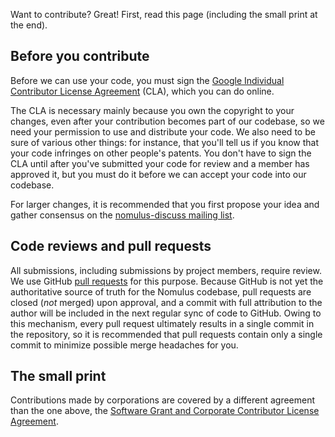 Want to contribute? Great! First, read this page (including the small print at
the end).

## Before you contribute

Before we can use your code, you must sign the [Google Individual Contributor
License Agreement](https://cla.developers.google.com/about/google-individual)
(CLA), which you can do online.

The CLA is necessary mainly because you own the copyright to your changes, even
after your contribution becomes part of our codebase, so we need your permission
to use and distribute your code. We also need to be sure of various other
things: for instance, that you'll tell us if you know that your code infringes
on other people's patents. You don't have to sign the CLA until after you've
submitted your code for review and a member has approved it, but you must do it
before we can accept your code into our codebase.

For larger changes, it is recommended that you first propose your idea and
gather consensus on the [nomulus-discuss mailing
list](https://groups.google.com/forum/#!forum/nomulus-discuss).

## Code reviews and pull requests

All submissions, including submissions by project members, require review. We
use GitHub [pull
requests](https://help.github.com/articles/about-pull-requests/) for this
purpose. Because GitHub is not yet the authoritative source of truth for the
Nomulus codebase, pull requests are closed (*not* merged) upon approval, and a
commit with full attribution to the author will be included in the next regular
sync of code to GitHub. Owing to this mechanism, every pull request ultimately
results in a single commit in the repository, so it is recommended that pull
requests contain only a single commit to minimize possible merge headaches for
you.

## The small print

Contributions made by corporations are covered by a different agreement than the
one above, the [Software Grant and Corporate Contributor License
Agreement](https://cla.developers.google.com/about/google-corporate).
